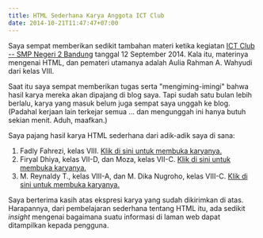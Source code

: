 ```yaml
---
title: HTML Sederhana Karya Anggota ICT Club
date: 2014-10-21T11:47:47+07:00
---
```

Saya sempat memberikan sedikit tambahan materi ketika kegiatan [ICT Club -- SMP Negeri 2 Bandung][1] tanggal 12 September 2014. Kala itu, materinya mengenai HTML, dan pemateri utamanya adalah Aulia Rahman A. Wahyudi dari kelas VIII.

Saat itu saya sempat memberikan tugas serta "mengiming-imingi" bahwa hasil karya mereka akan dipajang di blog saya. Tapi sudah satu bulan lebih berlalu, karya yang masuk belum juga sempat saya unggah ke blog. (Padahal kerjaan lain terkejar semua ... dan mengunggah ini hanya butuh sekian menit. Aduh, maafkan.)

Saya pajang hasil karya HTML sederhana dari adik-adik saya di sana:

1. Fadly Fahrezi, kelas VIII. [Klik di sini untuk membuka karyanya.][2]
2. Firyal Dhiya, kelas VII-D, dan Moza, kelas VII-C. [Klik di sini untuk membuka karyanya.][3]
3. M. Reynaldy T., kelas VIII-A, dan M. Dika Nugroho, kelas VIII-C. [Klik di sini untuk membuka karyanya.][4]

Saya berterima kasih atas ekspresi karya yang sudah dikirimkan di atas. Harapannya, dari pembelajaran sederhana tentang HTML itu, ada sedikit _insight_ mengenai bagaimana suatu informasi di laman web dapat ditampilkan kepada pengguna.

[1]: http://www.ict2.org/
[2]: https://ictsmpn2bdg.github.io/html-sederhana-2014/fadly/index.html
[3]: https://ictsmpn2bdg.github.io/html-sederhana-2014/moza-firyal/index.html
[4]: https://ictsmpn2bdg.github.io/html-sederhana-2014/reynaldy-dika/index.html
